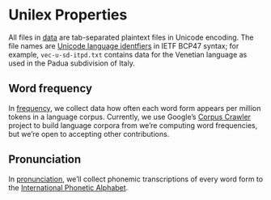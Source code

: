 # Unilex Properties

All files in [data](data/) are tab-separated plaintext files in
Unicode encoding. The file names are [Unicode language
identfiers](http://unicode.org/reports/tr35/#Unicode_language_identifier)
in IETF BCP47 syntax; for example, `vec-u-sd-itpd.txt` contains
data for the Venetian language as used in the Padua subdivision of Italy.


## Word frequency

In [frequency](frequency/), we collect data how often each word form
appears per million tokens in a language corpus. Currently, we use
Google’s [Corpus Crawler](https://github.com/googlei18n/corpuscrawler)
project to build language corpora from we’re computing word frequencies,
but we’re open to accepting other contributions.


## Pronunciation

In [pronunciation](pronunciation/), we’ll collect phonemic transcriptions
of every word form to the
[International Phonetic Alphabet](https://en.wikipedia.org/wiki/International_Phonetic_Alphabet).
